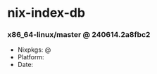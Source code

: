 # nix-index-db
### x86_64-linux/master @ 240614.2a8fbc2
- Nixpkgs: @[](https://github.com/NixOS/nixpkgs/commit/2a8fbc2227dabb3827a1b98d18660672e138e9ef)
- Platform: 
- Date: 
